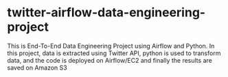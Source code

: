 # twitter-airflow-data-engineering-project
This is End-To-End Data Engineering Project using Airflow and Python. In this project, data is extracted using Twitter API, python is used to transform data, and the code is deployed on Airflow/EC2 and finally the results are saved on Amazon S3


